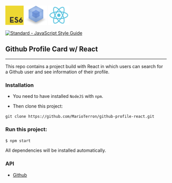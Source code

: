 <a href="http://www.ecma-international.org/ecma-262/6.0/"><img src="https://github.com/MarioTerron/logo-images/blob/master/logos/es6.png" height= "60px"></a>
<a href="https://webpack.github.io/"><img src="https://github.com/MarioTerron/logo-images/blob/master/logos/webpack.png" height= "60px"></a>
<a href="https://facebook.github.io/react/"><img src="https://github.com/MarioTerron/logo-images/blob/master/logos/react.png" height= "60px"></a>

[![Standard - JavaScript Style Guide](https://img.shields.io/badge/code_style-standard-brightgreen.svg)](http://standardjs.com/)

## Github Profile Card w/ React
---

This repo contains a project build with React in which users can search for a Github user and see information of their profile.

### Installation

* You need to have installed `NodeJS` with `npm`.

* Then clone this project:

`git clone https://github.com/MarioTerron/github-profile-react.git`


### Run this project:

`$ npm start`

All dependencies will be installed automatically.

### API
* [Github][1]

[1]: https://developer.github.com/v3/

